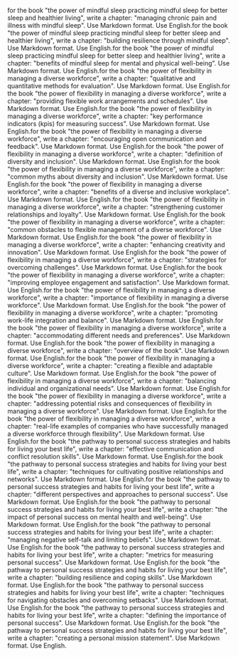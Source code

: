 for the book "the power of mindful sleep practicing mindful sleep for better sleep and healthier living", write a chapter: "managing chronic pain and illness with mindful sleep". Use Markdown format. Use English.for the book "the power of mindful sleep practicing mindful sleep for better sleep and healthier living", write a chapter: "building resilience through mindful sleep". Use Markdown format. Use English.for the book "the power of mindful sleep practicing mindful sleep for better sleep and healthier living", write a chapter: "benefits of mindful sleep for mental and physical well-being". Use Markdown format. Use English.for the book "the power of flexibility in managing a diverse workforce", write a chapter: "qualitative and quantitative methods for evaluation". Use Markdown format. Use English.for the book "the power of flexibility in managing a diverse workforce", write a chapter: "providing flexible work arrangements and schedules". Use Markdown format. Use English.for the book "the power of flexibility in managing a diverse workforce", write a chapter: "key performance indicators (kpis) for measuring success". Use Markdown format. Use English.for the book "the power of flexibility in managing a diverse workforce", write a chapter: "encouraging open communication and feedback". Use Markdown format. Use English.for the book "the power of flexibility in managing a diverse workforce", write a chapter: "definition of diversity and inclusion". Use Markdown format. Use English.for the book "the power of flexibility in managing a diverse workforce", write a chapter: "common myths about diversity and inclusion". Use Markdown format. Use English.for the book "the power of flexibility in managing a diverse workforce", write a chapter: "benefits of a diverse and inclusive workplace". Use Markdown format. Use English.for the book "the power of flexibility in managing a diverse workforce", write a chapter: "strengthening customer relationships and loyalty". Use Markdown format. Use English.for the book "the power of flexibility in managing a diverse workforce", write a chapter: "common obstacles to flexible management of a diverse workforce". Use Markdown format. Use English.for the book "the power of flexibility in managing a diverse workforce", write a chapter: "enhancing creativity and innovation". Use Markdown format. Use English.for the book "the power of flexibility in managing a diverse workforce", write a chapter: "strategies for overcoming challenges". Use Markdown format. Use English.for the book "the power of flexibility in managing a diverse workforce", write a chapter: "improving employee engagement and satisfaction". Use Markdown format. Use English.for the book "the power of flexibility in managing a diverse workforce", write a chapter: "importance of flexibility in managing a diverse workforce". Use Markdown format. Use English.for the book "the power of flexibility in managing a diverse workforce", write a chapter: "promoting work-life integration and balance". Use Markdown format. Use English.for the book "the power of flexibility in managing a diverse workforce", write a chapter: "accommodating different needs and preferences". Use Markdown format. Use English.for the book "the power of flexibility in managing a diverse workforce", write a chapter: "overview of the book". Use Markdown format. Use English.for the book "the power of flexibility in managing a diverse workforce", write a chapter: "creating a flexible and adaptable culture". Use Markdown format. Use English.for the book "the power of flexibility in managing a diverse workforce", write a chapter: "balancing individual and organizational needs". Use Markdown format. Use English.for the book "the power of flexibility in managing a diverse workforce", write a chapter: "addressing potential risks and consequences of flexibility in managing a diverse workforce". Use Markdown format. Use English.for the book "the power of flexibility in managing a diverse workforce", write a chapter: "real-life examples of companies who have successfully managed a diverse workforce through flexibility". Use Markdown format. Use English.for the book "the pathway to personal success strategies and habits for living your best life", write a chapter: "effective communication and conflict resolution skills". Use Markdown format. Use English.for the book "the pathway to personal success strategies and habits for living your best life", write a chapter: "techniques for cultivating positive relationships and networks". Use Markdown format. Use English.for the book "the pathway to personal success strategies and habits for living your best life", write a chapter: "different perspectives and approaches to personal success". Use Markdown format. Use English.for the book "the pathway to personal success strategies and habits for living your best life", write a chapter: "the impact of personal success on mental health and well-being". Use Markdown format. Use English.for the book "the pathway to personal success strategies and habits for living your best life", write a chapter: "managing negative self-talk and limiting beliefs". Use Markdown format. Use English.for the book "the pathway to personal success strategies and habits for living your best life", write a chapter: "metrics for measuring personal success". Use Markdown format. Use English.for the book "the pathway to personal success strategies and habits for living your best life", write a chapter: "building resilience and coping skills". Use Markdown format. Use English.for the book "the pathway to personal success strategies and habits for living your best life", write a chapter: "techniques for navigating obstacles and overcoming setbacks". Use Markdown format. Use English.for the book "the pathway to personal success strategies and habits for living your best life", write a chapter: "defining the importance of personal success". Use Markdown format. Use English.for the book "the pathway to personal success strategies and habits for living your best life", write a chapter: "creating a personal mission statement". Use Markdown format. Use English.
